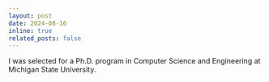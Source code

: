 ```yaml
---
layout: post
date: 2024-08-16
inline: true
related_posts: false
---
```


I was selected for a Ph.D. program in Computer Science and Engineering at Michigan State University.